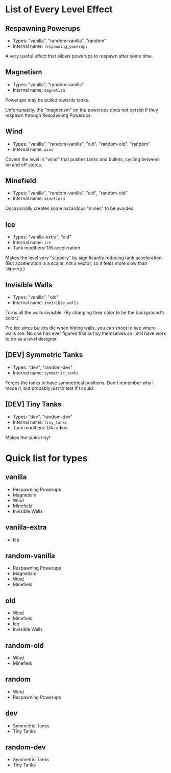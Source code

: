 # List of Every Level Effect

## Respawning Powerups

* Types: "vanilla", "random-vanilla", "random"
* Internal name: `respawning_powerups`

A very useful effect that allows powerups to respawn after some time.

## Magnetism

* Types: "vanilla", "random-vanilla"
* Internal name: `magnetism`

Powerups may be pulled towards tanks.

Unfortunately, the "magnetism" on the powerups does not persist if they respawn through Respawning Powerups.

## Wind

* Types: "vanilla", "random-vanilla", "old", "random-old", "random"
* Internal name: `wind`

Covers the level in "wind" that pushes tanks and bullets, cycling between on and off states.

## Minefield

* Types: "vanilla", "random-vanilla", "old", "random-old"
* Internal name: `minefield`

Occasionally creates some hazardous "mines" to be avoided.

## Ice

* Types: "vanilla-extra", "old"
* Internal name: `ice`
* Tank modifiers: 1/8 acceleration

Makes the level very "slippery" by significantly reducing tank acceleration. (But acceleration is a scalar, not a vector, so it feels more slow than slippery.)

## Invisible Walls

* Types: "vanilla", "old"
* Internal name: `invisible_walls`

Turns all the walls invisible. (By changing their color to be the background's color.)

Pro tip: since bullets die when hitting walls, you can shoot to see where walls are. No one has ever figured this out by themselves so I still have work to do as a level designer.

## [DEV] Symmetric Tanks

* Types: "dev", "random-dev"
* Internal name: `symmetric_tanks`

Forces the tanks to have symmetrical positions. Don't remember why I made it, but probably just to test if I could.

## [DEV] Tiny Tanks

* Types: "dev", "random-dev"
* Internal name: `tiny_tanks`
* Tank modifiers: 1/4 radius

Makes the tanks tiny!

# Quick list for types

## vanilla

* Respawning Powerups
* Magnetism
* Wind
* Minefield
* Invisible Walls

## vanilla-extra

* Ice

## random-vanilla

* Respawning Powerups
* Magnetism
* Wind
* Minefield

## old

* Wind
* Minefield
* Ice
* Invisible Walls

## random-old

* Wind
* Minefield

## random

* Wind
* Respawning Powerups

## dev

* Symmetric Tanks
* Tiny Tanks

## random-dev

* Symmetric Tanks
* Tiny Tanks
